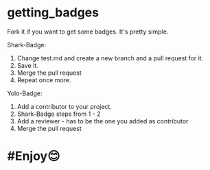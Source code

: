 # getting_badges

Fork it if you want to get some badges. It's pretty simple.

Shark-Badge:
1. Change test.md and create a new branch and a pull request for it.
2. Save it.
3. Merge the pull request
4. Repeat once more. 

Yolo-Badge:
1. Add a contributor to your project.
2. Shark-Badge steps from 1 - 2
3. Add a reviewer - has to be the one you added as contributor
4. Merge the pull request

# #Enjoy😊

